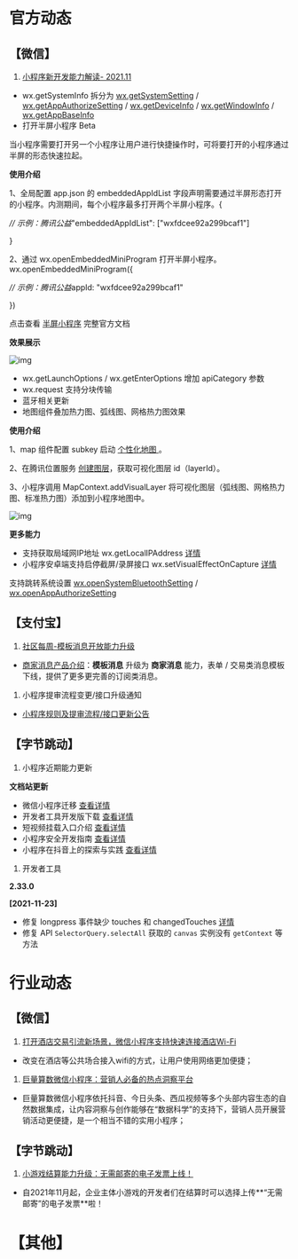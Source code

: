# 官方动态

## 【微信】

1. [小程序新开发能力解读- 2021.11](https://developers.weixin.qq.com/community/business/doc/000aca97c084780f151d764965100d)

- wx.getSystemInfo 拆分为 [wx.getSystemSetting](https://developers.weixin.qq.com/miniprogram/dev/api/base/system/wx.getSystemSetting.html) / [wx.getAppAuthorizeSetting](https://developers.weixin.qq.com/miniprogram/dev/api/base/system/wx.openAppAuthorizeSetting.html) / [wx.getDeviceInfo](https://developers.weixin.qq.com/miniprogram/dev/api/base/system/wx.getDeviceInfo.html) / [wx.getWindowInfo](https://developers.weixin.qq.com/miniprogram/dev/api/base/system/wx.getWindowInfo.html) / [wx.getAppBaseInfo](https://developers.weixin.qq.com/miniprogram/dev/api/base/system/wx.getAppBaseInfo.html)
- 打开半屏小程序 Beta 

当小程序需要打开另一个小程序让用户进行快捷操作时，可将要打开的小程序通过半屏的形态快速拉起。

**使用介绍**

1、全局配置 app.json 的 embeddedAppIdList 字段声明需要通过半屏形态打开的小程序。内测期间，每个小程序最多打开两个半屏小程序。{

 *// 示例：腾讯公益*"embeddedAppIdList": ["wxfdcee92a299bcaf1"]

}

2、通过 wx.openEmbeddedMiniProgram 打开半屏小程序。wx.openEmbeddedMiniProgram({

  *// 示例：腾讯公益*appId: "wxfdcee92a299bcaf1"

})

点击查看 [半屏小程序](https://developers.weixin.qq.com/miniprogram/dev/framework/open-ability/openEmbeddedMiniProgram.html) 完整官方文档 

**效果展示**

![img](http://rte.weiyun.baidu.com/api/imageDownloadAddress?attachId=f46ed83bb4674e23497e7ab1a4b336dc)

- wx.getLaunchOptions / wx.getEnterOptions 增加 apiCategory 参数
- wx.request 支持分块传输
- 蓝牙相关更新
- 地图组件叠加热力图、弧线图、网格热力图效果

**使用介绍**

1、map 组件配置 subkey 启动 [个性化地图 ](https://lbs.qq.com/product/miniapp/customized/)。

2、在腾讯位置服务 [创建图层](https://lbs.qq.com/dev/console/layers/layerEdit)，获取可视化图层 id（layerId）。

3、小程序调用 MapContext.addVisualLayer 将可视化图层（弧线图、网格热力图、标准热力图）添加到小程序地图中。

![img](http://rte.weiyun.baidu.com/api/imageDownloadAddress?attachId=39967aa99533ed3d2d4582ab558ad87d)

 **更多能力**

- 支持获取局域网IP地址 wx.getLocalIPAddress [详情](https://developers.weixin.qq.com/miniprogram/dev/api/device/network/wx.getLocalIPAddress.html)
- 小程序安卓端支持启停截屏/录屏接口 wx.setVisualEffectOnCapture [详情](https://developers.weixin.qq.com/miniprogram/dev/api/device/screen/wx.setVisualEffectOnCapture.html)

支持跳转系统设置 [wx.openSystemBluetoothSetting](https://developers.weixin.qq.com/miniprogram/dev/api/base/system/wx.openSystemBluetoothSetting.html) / [wx.openAppAuthorizeSetting](https://developers.weixin.qq.com/miniprogram/dev/api/base/system/wx.openAppAuthorizeSetting.html)



## 【支付宝】

1. [社区每周-模板消息开放能力升级](https://forum.alipay.com/mini-app/post/62501033)

- [商家消息产品介绍](https://opendocs.alipay.com/mini/introduce/message)：**模板消息** 升级为 **商家消息** 能力，表单 / 交易类消息模板下线，提供了更多更完善的订阅类消息。

1. 小程序提审流程变更/接口升级通知

-  [小程序规则及提审流程/接口更新公告](https://forum.alipay.com/mini-app/post/62501023)

## 【字节跳动】

1. 小程序近期能力更新

**文档站更新**

- 微信小程序迁移 [查看详情](https://microapp.bytedance.com/docs/zh-CN/mini-app/introduction/plug-in/mini-app-developer/annex-micro-channel-migration-applet/)
- 开发者工具开发版下载 [查看详情](https://microapp.bytedance.com/docs/zh-CN/mini-app/develop/developer-instrument/download/developer-devtools-nightly-build/)
- 短视频挂载入口介绍 [查看详情](https://microapp.bytedance.com/docs/zh-CN/mini-app/introduction/flow-entrance/douyin/guazai/short-video-mount-applet/)
- 小程序安全开发指南 [查看详情](https://microapp.bytedance.com/docs/zh-CN/mini-app/develop/guide/anquan/anquankaifa/)
- 小程序在抖音上的探索与实践 [查看详情](https://microapp.bytedance.com/docs/zh-CN/mini-app/introduction/plug-in/release/douyintansuo/)



1. 开发者工具

**2.33.0**

**[2021-11-23]**

- 修复 longpress 事件缺少 touches 和 changedTouches [详情](https://forum.microapp.bytedance.com/mini-app/posts/6187a02851e10817f1f371ab)
- 修复 API `SelectorQuery.selectAll` 获取的 `canvas` 实例没有 `getContext` 等方法





# 行业动态

## 【微信】

1. [打开酒店交易引流新场景，微信小程序支持快速连接酒店Wi-Fi](http://www.mpgcw.com/7447.html)

- 改变在酒店等公共场合接入wifi的方式，让用户使用网络更加便捷；

1. [巨量算数微信小程序：营销人必备的热点洞察平台](http://www.mpgcw.com/7416.html)

- 巨量算数微信小程序依托抖音、今日头条、西瓜视频等多个头部内容生态的自然数据集成，让内容洞察与创作能够在“数据科学”的支持下，营销人员开展营销活动更便捷，是一个相当不错的实用小程序；

## 【字节跳动】

1. [小游戏结算能力升级：无需邮寄的电子发票上线！](https://forum.microapp.bytedance.com/mini-game/posts/619dae182f3fc040d11b8217)

- 自2021年11月起，企业主体小游戏的开发者们在结算时可以选择上传**“无需邮寄”的电子发票**啦！

# 【其他】

